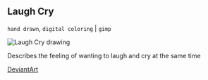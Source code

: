 ## Laugh Cry

`hand drawn`, `digital coloring` | `gimp`

![Laugh Cry drawing](@ROOT@/images/drawings/laugh_cry.png "Laugh Cry")

Describes the feeling of wanting to laugh and cry at the same time

<a class="button" href="https://www.deviantart.com/darkdimensiongd/art/Laugh-Cry-866996291">DeviantArt</a>
